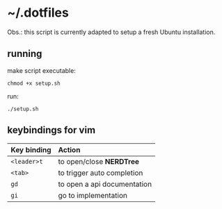 # ~/.dotfiles

Obs.: this script is currently adapted to setup a fresh Ubuntu installation. 

## running

make script executable:

```
chmod +x setup.sh
```

run:
```
./setup.sh
```

## keybindings for vim

| Key binding | Action                              |
| :---------- | :---------------------------------- |
| `<leader>t` | to open/close **NERDTree**          |
| `<tab>`     | to trigger auto completion          |
| `gd`        | to open a api documentation         |
| `gi`        | go to implementation                |
